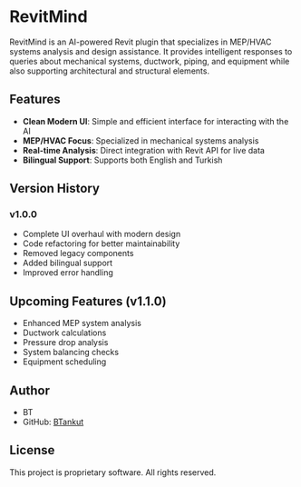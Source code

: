 # RevitMind

RevitMind is an AI-powered Revit plugin that specializes in MEP/HVAC systems analysis and design assistance. It provides intelligent responses to queries about mechanical systems, ductwork, piping, and equipment while also supporting architectural and structural elements.

## Features

- **Clean Modern UI**: Simple and efficient interface for interacting with the AI
- **MEP/HVAC Focus**: Specialized in mechanical systems analysis
- **Real-time Analysis**: Direct integration with Revit API for live data
- **Bilingual Support**: Supports both English and Turkish

## Version History

### v1.0.0
- Complete UI overhaul with modern design
- Code refactoring for better maintainability
- Removed legacy components
- Added bilingual support
- Improved error handling

## Upcoming Features (v1.1.0)
- Enhanced MEP system analysis
- Ductwork calculations
- Pressure drop analysis
- System balancing checks
- Equipment scheduling

## Author
- BT
- GitHub: [BTankut](https://github.com/BTankut)

## License
This project is proprietary software. All rights reserved.
